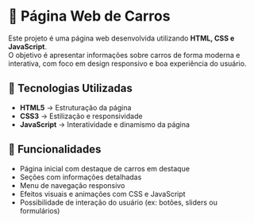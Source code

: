# 🚗 Página Web de Carros

Este projeto é uma página web desenvolvida utilizando **HTML, CSS e JavaScript**.  
O objetivo é apresentar informações sobre carros de forma moderna e interativa, com foco em design responsivo e boa experiência do usuário.



## 📌 Tecnologias Utilizadas
- **HTML5** → Estruturação da página  
- **CSS3** → Estilização e responsividade  
- **JavaScript** → Interatividade e dinamismo da página  



## 🎨 Funcionalidades
- Página inicial com destaque de carros em destaque  
- Seções com informações detalhadas  
- Menu de navegação responsivo  
- Efeitos visuais e animações com CSS e JavaScript  
- Possibilidade de interação do usuário (ex: botões, sliders ou formulários)  
